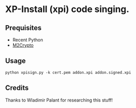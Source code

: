 XP-Install (xpi) code singing.
===

Prequisites
---

* Recent Python
* [M2Crypto](http://pypi.python.org/pypi/M2Crypto)

Usage
---
`python xpisign.py -k cert.pem addon.xpi addon.signed.xpi`

Credits
---
Thanks to Wladimir Palant for researching this stuff!
